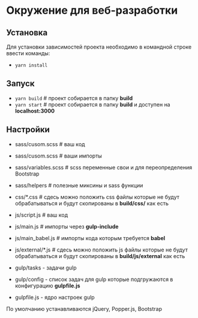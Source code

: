 # Окружение для веб-разработки

## Установка
Для установки зависимостей проекта необходимо в командной строке ввести команды:
-	`yarn install`

## Запуск
- `yarn build` # проект собирается в папку **build**
- `yarn start` # проект собирается в папку **build** и доступен на **localhost:3000**

## Настройки
- sass/cusom.scss # ваш код
- sass/cusom.scss # ваши импорты 
- sass/variables.scss # scss переменные свои и для переопределения Bootstrap
- sass/helpers # полезные миксины и sass функции
- css/*.css # сдесь можно положить css файлы которые не будут обрабатываться и будут скопированы в **build/css/** как есть
- js/script.js # ваш код
- js/main.js # импорты через **gulp-include**
- js/main_babel.js # импорты кода которым требуется **babel**
- js/external/*.js # сдесь можно положить js файлы которые не будут обрабатываться и будут скопированы в **build/js/external** как есть

- gulp/tasks - задачи gulp
- gulp/config - список задач для gulp которые подгружаются в конфигурацию **gulpfile.js**
- gulpfile.js - ядро настроек gulp

По умолчанию устанавливаются jQuery, Popper.js, Bootstrap